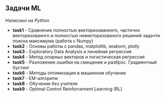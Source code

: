 ## Задачи ML

_Написано на Python_

* **task1** - Cравнение полностью векторизованного, частично векторизованнго и полностью невекторизованого решений задачти поиска максимума (работа с Numpy)
* **task2** - Основы работы с pandas, matplotlib, seaborn, plotly
* **task3** - Exploratory Data Analysis и линейная регрессия
* **task4** - Метод опорных векторов и логистическая регрессия
* **task5** - Разложение ошибки на смещение и разброс. Градиентный бустинг 
* **task6** - Методы оптимизации в машинном обучении
* **task7** - EM-алгоритм
* **task8** - Обучение без учителя
* **task9** - Optimal Control Reinforcement Learning (RL)
